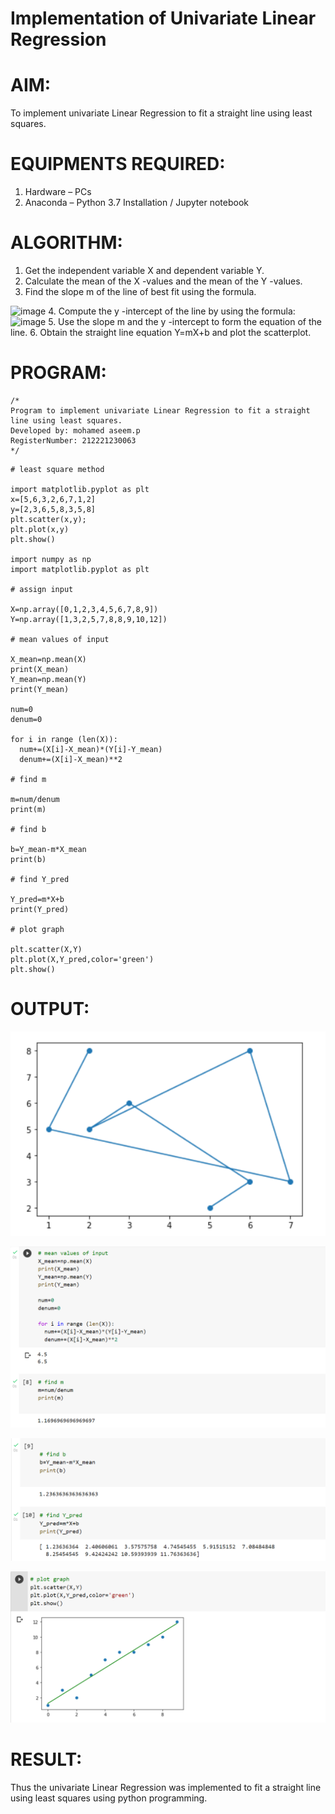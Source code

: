 # Implementation of Univariate Linear Regression
# AIM:
To implement univariate Linear Regression to fit a straight line using least squares.

# EQUIPMENTS REQUIRED:
1. Hardware – PCs
2. Anaconda – Python 3.7 Installation / Jupyter notebook

# ALGORITHM:
1. Get the independent variable X and dependent variable Y.
2. Calculate the mean of the X -values and the mean of the Y -values.
3. Find the slope m of the line of best fit using the formula. 
<img width="231" alt="image" src="https://user-images.githubusercontent.com/93026020/192078527-b3b5ee3e-992f-46c4-865b-3b7ce4ac54ad.png">
4. Compute the y -intercept of the line by using the formula:
<img width="148" alt="image" src="https://user-images.githubusercontent.com/93026020/192078545-79d70b90-7e9d-4b85-9f8b-9d7548a4c5a4.png">
5. Use the slope m and the y -intercept to form the equation of the line.
6. Obtain the straight line equation Y=mX+b and plot the scatterplot.

# PROGRAM:
```
/*
Program to implement univariate Linear Regression to fit a straight line using least squares.
Developed by: mohamed aseem.p
RegisterNumber: 212221230063
*/
```

```
# least square method

import matplotlib.pyplot as plt
x=[5,6,3,2,6,7,1,2]
y=[2,3,6,5,8,3,5,8]
plt.scatter(x,y);
plt.plot(x,y)
plt.show()

import numpy as np
import matplotlib.pyplot as plt

# assign input

X=np.array([0,1,2,3,4,5,6,7,8,9])
Y=np.array([1,3,2,5,7,8,8,9,10,12])

# mean values of input

X_mean=np.mean(X)
print(X_mean)
Y_mean=np.mean(Y)
print(Y_mean)

num=0
denum=0

for i in range (len(X)):
  num+=(X[i]-X_mean)*(Y[i]-Y_mean)
  denum+=(X[i]-X_mean)**2
  
# find m

m=num/denum
print(m)

# find b

b=Y_mean-m*X_mean
print(b)

# find Y_pred

Y_pred=m*X+b
print(Y_pred)

# plot graph

plt.scatter(X,Y)
plt.plot(X,Y_pred,color='green')
plt.show()
```

# OUTPUT:
![output](op1.png)

![output](op2.png)

![output](op3.png)

![output](op4.png)

# RESULT:
Thus the univariate Linear Regression was implemented to fit a straight line using least squares using python programming.
